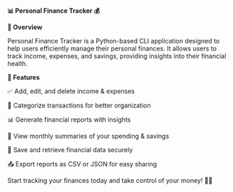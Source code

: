 **📊 Personal Finance Tracker 💰**

**🌟 Overview**

Personal Finance Tracker is a Python-based CLI application designed to help users efficiently manage their personal finances. It allows users to track income, expenses, and savings, providing insights into their financial health.


**🚀 Features**

✅ Add, edit, and delete income & expenses

📂 Categorize transactions for better organization

📊 Generate financial reports with insights

📅 View monthly summaries of your spending & savings

💾 Save and retrieve financial data securely

📤 Export reports as CSV or JSON for easy sharing

Start tracking your finances today and take control of your money! 💸✨
